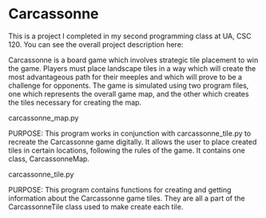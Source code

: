 # Carcassonne

This is a project I completed in my second programming class at UA, CSC 120. You can see the overall project description here:

Carcassonne is a board game which involves strategic tile placement to win the game. Players must place landscape tiles in a 
way which will create the most advantageous path for their meeples and which will prove to be a challenge for opponents.
The game is simulated using two program files, one which represents the overall game map, and the other which
creates the tiles necessary for creating the map.

carcassonne_map.py

PURPOSE: This program works in conjunction with
carcassonne_tile.py to recreate the Carcassonne
game digitally. It allows the user to place created
tiles in certain locations, following the rules
of the game. It contains one class, CarcassonneMap.
   
carcassonne_tile.py

PURPOSE: This program contains functions for
creating and getting information about the
Carcassonne game tiles. They are all a part 
of the CarcassonneTile class used to make
create each tile.
